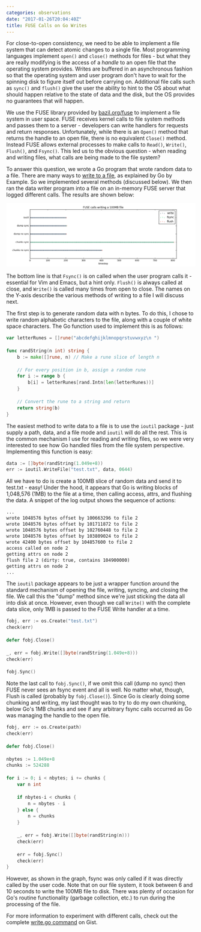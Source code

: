 ```yaml
---
categories: observations
date: "2017-01-26T20:04:40Z"
title: FUSE Calls on Go Writes
---
```


For close-to-open consistency, we need to be able to implement a file system that can detect atomic changes to a single file. Most programming languages implement `open()` and `close()` methods for files - but what they are really modifying is the access of a _handle_ to an open file that the operating system provides. Writes are buffered in an asynchronous fashion so that the operating system and user program don't have to wait for the spinning disk to figure itself out before carrying on. Additional file calls such as `sync()` and `flush()` give the user the ability to hint to the OS about what should happen relative to the state of data and the disk, but the OS provides no guarantees that will happen.

We use the FUSE library provided by [bazil.org/fuse](https://github.com/bazil/fuse) to implement a file system in user space. FUSE receives kernel calls to file system methods and passes them to a server - developers can write handlers for requests and return responses. Unfortunately, while there is an `Open()` method that returns the handle to an open file, there is no equivalent `Close()` method. Instead FUSE allows external processes to make calls to `Read()`, `Write()`, `Flush()`, and `Fsync()`. This led us to the obvious question - when reading and writing files, what calls are being made to the file system?

To answer this question, we wrote a Go program that wrote random data to a file. There are many ways to [write to a file](https://gobyexample.com/writing-files), as explained by Go by Example. So we implemented several methods (discussed below). We then ran the data writer program into a file on an in-memory FUSE server that logged different calls. The results are shown below:

![FUSE Calls](/images/2017-01-26-fuse-calls.png)

The bottom line is that `Fsync()` is on called when the user program calls it - essential for Vim and Emacs, but a hint only. `Flush()` is always called at close, and `Write()` is called many times from open to close. The names on the Y-axis describe the various methods of writing to a file I will discuss next.

The first step is to generate random data with n bytes. To do this, I chose to write random alphabetic characters to the file, along with a couple of white space characters. The Go function used to implement this is as follows:

```go
var letterRunes = []rune("abcdefghijklmnopqrstuvwxyz\n ")

func randString(n int) string {
	b := make([]rune, n) // Make a rune slice of length n

    // For every position in b, assign a random rune
	for i := range b {
		b[i] = letterRunes[rand.Intn(len(letterRunes))]
	}

    // Convert the rune to a string and return
	return string(b)
}
```

The easiest method to write data to a file is to use the `ioutil` package - just supply a path, data, and a file mode and `ioutil` will do all the rest. This is the common mechanism I use for reading and writing files, so we were very interested to see how Go handled files from the file system perspective. Implementing this function is easy:

```go
data := []byte(randString(1.049e+8))
err := ioutil.WriteFile("test.txt", data, 0644)
```

All we have to do is create a 100MB slice of random data and send it to test.txt - easy! Under the hood, it appears that Go is writing blocks of 1,048,576 (1MB) to the file at a time, then calling access, attrs, and flushing the data. A snippet of the log output shows the sequence of actions:

```
...
wrote 1048576 bytes offset by 100663296 to file 2
wrote 1048576 bytes offset by 101711872 to file 2
wrote 1048576 bytes offset by 102760448 to file 2
wrote 1048576 bytes offset by 103809024 to file 2
wrote 42400 bytes offset by 104857600 to file 2
access called on node 2
getting attrs on node 2
flush file 2 (dirty: true, contains 104900000)
getting attrs on node 2
...
```

The `ioutil` package appears to be just a wrapper function around the standard mechanism of opening the file, writing, syncing, and closing the file. We call this the "dump" method since we're just sticking the data all into disk at once. However, even though we call `Write()` with the complete data slice, only 1MB is passed to the FUSE Write handler at a time.

```go
fobj, err := os.Create("test.txt")
check(err)

defer fobj.Close()

_, err = fobj.Write([]byte(randString(1.049e+8)))
check(err)

fobj.Sync()
```

Note the last call to `fobj.Sync()`, if we omit this call (dump no sync) then FUSE never sees an fsync event and all is well. No matter what, though, Flush is called (probably by `fobj.Close()`). Since Go is clearly doing some chunking and writing, my last thought was to try to do my own chunking, below Go's 1MB chunks and see if any arbitrary fsync calls occurred as Go was managing the handle to the open file.

```go
fobj, err := os.Create(path)
check(err)

defer fobj.Close()

nbytes := 1.049e+8
chunks := 524288

for i := 0; i < nbytes; i += chunks {
	var n int

	if nbytes-i < chunks {
		n = nbytes - i
	} else {
		n = chunks
	}

	_, err = fobj.Write([]byte(randString(n)))
	check(err)

	err = fobj.Sync()
	check(err)
}
```

However, as shown in the graph, fsync was only called if it was directly called by the user code. Note that on our file system, it took between 6 and 10 seconds to write the 100MB file to disk. There was plenty of occasion for Go's routine functionality (garbage collection, etc.) to run during the processing of the file.

For more information to experiment with different calls, check out the complete [write.go command](https://gist.github.com/bbengfort/3c0cdfc21050bc3eed06fc93b05f7cd9) on Gist.

